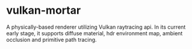 # vulkan-mortar

A physically-based renderer utilizing Vulkan raytracing api.
In its current early stage, it supports diffuse material, hdr environment map, ambient occlusion and primitive path tracing.
